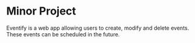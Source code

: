 # Minor Project

Eventify is a web app allowing users to create, modify and delete events. These events can be scheduled in the future.